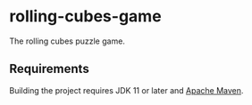 # rolling-cubes-game

The rolling cubes puzzle game.

## Requirements

Building the project requires JDK 11 or later and [Apache Maven](https://maven.apache.org/).